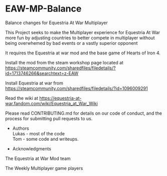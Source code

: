 # EAW-MP-Balance

Balance changes for Equestria At War Multiplayer

This Project seeks to make the Multiplayer experience for Equestria At War more fun by adjusting countries to better compete in multiplayer without being overwhemed by bad events or a vastly superior opponent

It requires the Equestria at war mod and the base game of Hearts of Iron 4. 


Install the mod from the steam workshop page located at https://steamcommunity.com/sharedfiles/filedetails/?id=1713746266&searchtext=z-EAW

Install Equestria at war from https://steamcommunity.com/sharedfiles/filedetails/?id=1096009291

Read the wiki at https://equestria-at-war.fandom.com/wiki/Equestria_at_War_Wiki

Please read CONTRIBUTING.md for details on our code of conduct, and the process for submitting pull requests to us.

* Authors  
Lukas - most of the code  
Tom - some code and writeups.

* Acknowledgments  

The Equestria at War Mod team

The Weekly Multiplayer game players
